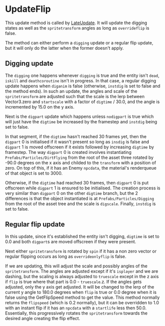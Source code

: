 # UpdateFlip

This update method is called by [LateUpdate](Unity%20events/LateUpdate.md). It will update the digging states as well as the `spritetransform` angles as long as `overrideflip` is false.

The method can either perform a `digging` update or a regular flip update, but it will only do the latter when the former doesn't apply.

## Digging update

The `digging` one happens whenever `digging` is true and the entity isn't `dead`, `iskill` and `deathcoroutine` isn't in progress. In that case, a regular digging update happens when `diganim` is false (otherwise, `instdig` is set to false and the method ends). In such an update, the angles and scale of the `spritetransform` are adjusted such that the scale is the lerp between Vector3.zero and `startscale` with a factor of `digtime` / 30.0, and the angle is incremented by 15.0 on the y axis. 

Next is the `digpart` update which happens unless `nodigpart` is true which will just have the `digtime` be increased by the framestep and `instdig` being set to false. 

In that segment, if the `digtime` hasn't reached 30 frames yet, then the `digpart` 0 is initialised if it wasn't present so long as `insdig` is false and `digpart` 1 is moved offscreen if it exists followed by increasing `digtime` by framestep. The way `digpart` 0 is created involves instantiating `Prefabs/Particles/DirtFlying` from the root of the asset three rotated by -90.0 degrees on the x axis and childed to the `transform` with a position of zero. On top of this, if it has an Enemy `npcdata`, the material's renderqueue of that object is set to 3000.

Otherwise, if the `digtime` had reached 30 frames, then `digpart` 0 is put offscreen while `digpart` 1 is ensured to be initialised. The creation process is very similar than `digpart` 0 on the other `digtime` branch, but the 2 differences is that the object instantiated is at `Prefabs/Particles/Digging` from the root of the asset tree and the scale is `digscale`. Finally, `instdig` is set to false.

## Regular flip update

In this update, since it's established the entity isn't digging, `digtime` is set to 0.0 and both `digpart`s are moved offscreen if they were present.

Next either `spritetransform` is rotated by `spin` if it has a non zero vector or regular flipping occurs as long as `overrideonlyflip` is false.

If we are updating, this will adjust the scale and possibly angles of the `spritetransform`. The angles are adjusted except if it's `isplayer` and we are dashing, but the scaling is always adjusted to `truescale` except in the z axis if `flip` is true where that part is 0.0 - `truescale`.z. If the angles gets adjusted, only the y axis get adjusted. It will be changed to the lerp of the current y angle to 180.0 degrees when `flip` is true or 0.0 degree when it is false using the GetFlipSpeed method to get the value. This method normally returns the `flipspeed` (which is 0.2 normally), but it can be overridden to 1.0 with an instant flip if it has an `npcdata` with a `startlife` less then 50.0. Essentially, this progressively rotates the `spritetransform` towards the desired angle creating the flip effect.
